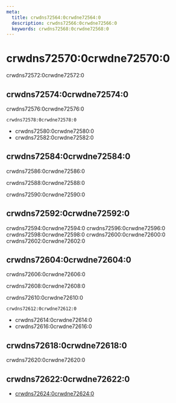 ```yaml
---
meta:
  title: crwdns72564:0crwdne72564:0
  description: crwdns72566:0crwdne72566:0
  keywords: crwdns72568:0crwdne72568:0
---
```


# crwdns72570:0crwdne72570:0

crwdns72572:0crwdne72572:0

<entry-ad />

## crwdns72574:0crwdne72574:0

crwdns72576:0crwdne72576:0

`crwdns72578:0crwdne72578:0`

- crwdns72580:0crwdne72580:0
- crwdns72582:0crwdne72582:0

## crwdns72584:0crwdne72584:0

crwdns72586:0crwdne72586:0

  crwdns72588:0crwdne72588:0

  crwdns72590:0crwdne72590:0

## crwdns72592:0crwdne72592:0

crwdns72594:0crwdne72594:0
<alert type="success">crwdns72596:0crwdne72596:0</alert>
<alert type="info">crwdns72598:0crwdne72598:0</alert>
<alert type="warning">crwdns72600:0crwdne72600:0</alert>
<alert type="error">crwdns72602:0crwdne72602:0</alert>

## crwdns72604:0crwdne72604:0

crwdns72606:0crwdne72606:0

  crwdns72608:0crwdne72608:0

  crwdns72610:0crwdne72610:0

  `crwdns72612:0crwdne72612:0`

- crwdns72614:0crwdne72614:0
- crwdns72616:0crwdne72616:0

## crwdns72618:0crwdne72618:0

crwdns72620:0crwdne72620:0

## crwdns72622:0crwdne72622:0

- [crwdns72624:0crwdne72624:0]()

<backmatter />
